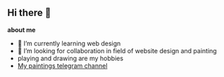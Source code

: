 ## Hi there 👋
**about me**
-  🌱 I’m currently learning web design
-  👯 I’m looking for collaboration in field of website design and painting
-  playing and drawing are my hobbies
-  [My paintings telegram channel](https://t.me/my_digital_painting)

  
  
<!--
**mobinavm/mobinavm** is a ✨ _special_ ✨ repository because its `README.md` (this file) appears on your GitHub profile.

Here are some ideas to get you started:

- 🔭 I’m currently working on ...
-  ![charcoal painting](https://t.me/my_digital_painting/50)

- 🤔 I’m looking for help with ...
- 💬 Ask me about ...
- 📫 How to reach me: ...
- 😄 Pronouns: ...
- ⚡ Fun fact: ...
-->
